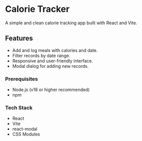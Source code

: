 # Calorie Tracker

A simple and clean calorie tracking app built with React and Vite.

## Features

- Add and log meals with calories and date.
- Filter records by date range.
- Responsive and user-friendly interface.
- Modal dialog for adding new records.


### Prerequisites

- Node.js (v18 or higher recommended)
- npm

### Tech Stack
- React
- Vite
- react-modal
- CSS Modules
